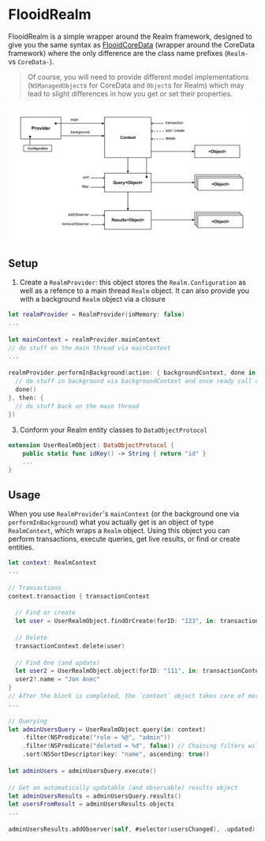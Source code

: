 # FlooidRealm
FlooidRealm is a simple wrapper around the Realm framework, designed to give you the same syntax as [FlooidCoreData](https://github.com/martin-lalev/FlooidCoreData) (wrapper around the CoreData framework) where the only difference are the class name prefixes (`Realm-` vs `CoreData-`).
> Of course, you will need to provide different model implementations (`NSManagedObject`s for CoreData and `Object`s for Realm) which may lead to slight differences in how you get or set their properties.

![Diagram](Diagram.png)

## Setup

1. Create a `RealmProvider`: this object stores the `Realm.Configuration` as well as a refence to a main thread `Realm` object. It can also provide you with a background `Realm` object via a closure
```swift
let realmProvider = RealmProvider(inMemory: false)
...

let mainContext = realmProvider.mainContext
// do stuff on the main thread via mainContext
...

realmProvider.performInBackground(action: { backgroundContext, done in
  // do stuff in background via backgroundContext and once ready call done()
  done()
}, then: {
  // do stuff back on the main thread
})
```

3. Conform your Realm entity classes to `DataObjectProtocol`
```swift
extension UserRealmObject: DataObjectProtocol {
    public static func idKey() -> String { return "id" }
    ...
}
```

## Usage
When you use `RealmProvider`'s `mainContext` (or the background one via `performInBackground`) what you actually get is an object of type `RealmContext`, which wraps a `Realm` object.
Using this object you can perform transactions, execute queries, get live results, or find or create entities.

```swift
let context: RealmContext
...

// Transactions
context.transaction { transactionContext

  // Find or create
  let user = UserRealmObject.findOrCreate(forID: "123", in: transactionContext)
  
  // Delete
  transactionContext.delete(user)
  
  // Find One (and update)
  let user2 = UserRealmObject.object(forID: "111", in: transactionContext)
  user2?.name = "Jon Anec"
}
// After the block is completed, the `context` object takes care of merging the changes you've made.
...

// Querying
let adminUsersQuery = UserRealmObject.query(in: context)
    .filter(NSPredicate("role = %@", "admin"))
    .filter(NSPredicate("deleted = %d", false)) // Chaining filters will result in "NSCompoundPredicate(andPredicateWithSubpredicates:)" on them
    .sort(NSSortDescriptor(key: "name", ascending: true))

let adminUsers = adminUsersQuery.execute()

// Get an automatically updatable (and observable) results object
let adminUsersResults = adminUsersQuery.results()
let usersFromResult = adminUsersResults.objects
...

adminUsersResults.addObserver(self, #selector(usersChanged), .updated)

```

